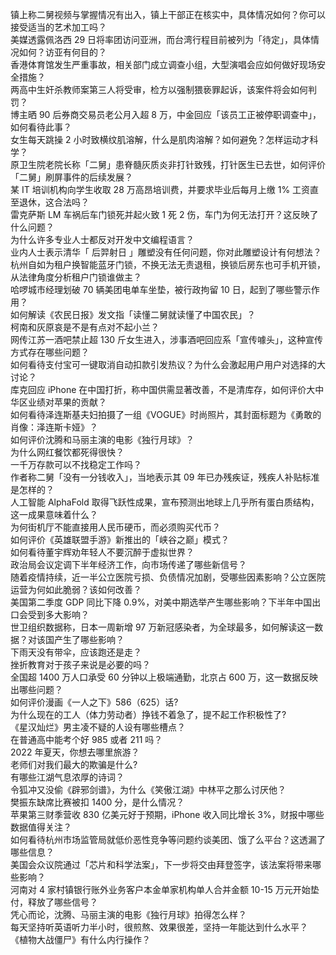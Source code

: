 镇上称二舅视频与掌握情况有出入，镇上干部正在核实中，具体情况如何？你可以接受适当的艺术加工吗？  
美媒透露佩洛西 29 日将率团访问亚洲，而台湾行程目前被列为「待定」，具体情况如何？访亚有何目的？  
香港体育馆发生严重事故，相关部门成立调查小组，大型演唱会应如何做好现场安全措施？  
两高中生奸杀教师案第三人将受审，检方以强制猥亵罪起诉，该案件将会如何判罚？  
博主晒 90 后券商交易员老公月入超 8 万，中金回应「该员工正被停职调查中」，如何看待此事？  
女生每天跳操 2 小时致横纹肌溶解，什么是肌肉溶解？如何避免？怎样运动才科学？  
原卫生院老院长称「二舅」患脊髓灰质炎非打针致残，打针医生已去世，如何评价「二舅」刷屏事件的后续发展？  
某 IT 培训机构向学生收取 28 万高昂培训费，并要求毕业后每月上缴 1% 工资直至退休，这合法吗？  
雷克萨斯 LM 车祸后车门锁死并起火致 1 死 2 伤，车门为何无法打开？这反映了什么问题？  
为什么许多专业人士都反对开发中文编程语言？  
业内人士表示清华「 后羿射日 」雕塑没有任何问题，你对此雕塑设计有何想法？  
杭州自如为租户换智能蓝牙门锁，不换无法无责退租，换锁后房东也可手机开锁，从法律角度分析租户门锁谁做主？  
哈啰城市经理划破 70 辆美团电单车坐垫，被行政拘留 10 日，起到了哪些警示作用？  
如何解读《农民日报》发文指「读懂二舅就读懂了中国农民」？  
柯南和灰原哀是不是有点对不起小兰？  
网传江苏一酒吧禁止超 130 斤女生进入，涉事酒吧回应系「宣传噱头」，这种宣传方式存在哪些问题？  
如何看待支付宝可一键取消自动扣款引发热议？为什么会激起用户用户对选择的大讨论？  
库克回应 iPhone 在中国打折，称中国供需显著改善，不是清库存，如何评价大中华区业绩对苹果的贡献？  
如何看待泽连斯基夫妇拍摄了一组《VOGUE》时尚照片，其封面标题为《勇敢的肖像：泽连斯卡娅》？  
如何评价沈腾和马丽主演的电影《独行月球》？  
为什么网红餐饮都死得很快？  
一千万存款可以不找稳定工作吗？  
作者称二舅「没有一分钱收入」，当地表示其 09 年已办残疾证，残疾人补贴标准是怎样的？  
人工智能 AlphaFold 取得飞跃性成果，宣布预测出地球上几乎所有蛋白质结构，这一成果意味着什么？  
为何街机厅不能直接用人民币硬币，而必须购买代币？  
如何评价《英雄联盟手游》新推出的「峡谷之巅」模式？  
如何看待董宇辉劝年轻人不要沉醉于虚拟世界？  
政治局会议定调下半年经济工作，向市场传递了哪些新信号？  
随着疫情持续，近一半公立医院亏损、负债情况加剧，受哪些因素影响？公立医院运营为何如此脆弱？该如何改善？  
美国第二季度 GDP 同比下降 0.9%，对美中期选举产生哪些影响？下半年中国出口会受到多大影响？  
世卫组织数据称，日本一周新增 97 万新冠感染者，为全球最多，如何解读这一数据？对该国产生了哪些影响？  
下雨天没有带伞，应该跑还是走？  
挫折教育对于孩子来说是必要的吗？  
全国超 1400 万人口承受 60 分钟以上极端通勤，北京占 600 万，这一数据反映出哪些问题？  
如何评价漫画《一人之下》586（625）话?  
为什么现在的工人（体力劳动者）挣钱不着急了，提不起工作积极性了?  
《星汉灿烂》男主凌不疑的人设有哪些槽点？  
在普通高中能考个好 985 或者 211 吗？  
2022 年夏天，你想去哪里旅游？  
老师们对我们最大的欺骗是什么?  
有哪些江湖气息浓厚的诗词？  
令狐冲又没偷《辟邪剑谱》，为什么《笑傲江湖》中林平之那么讨厌他？  
樊振东缺席比赛被扣 1400 分，是什么情况？  
苹果第三财季营收 830 亿美元好于预期，iPhone 收入同比增长 3%，财报中哪些数据值得关注？  
如何看待杭州市场监管局就低价恶性竞争等问题约谈美团、饿了么平台？这透漏了哪些信息？  
美国会众议院通过「芯片和科学法案」，下一步将交由拜登签字，该法案将带来哪些影响？  
河南对 4 家村镇银行账外业务客户本金单家机构单人合并金额 10-15 万元开始垫付，释放了哪些信号？  
凭心而论，沈腾、马丽主演的电影《独行月球》拍得怎么样？  
每天坚持听英语听力半小时，很煎熬、效果很差，坚持一年能达到什么水平？  
《植物大战僵尸》有什么内行操作？  

